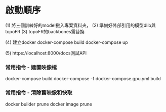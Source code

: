 # 啟動順序
(1) 將三個訓練好的model搬入專案資料夾，
(2) 準備好外部引用的模型dlib與topoFR
(3) topoFR的backbones需替換

(4) 建立docker
docker-compose build
docker-compose up

(5) https://localhost:8000/docs測試API

### 常用指令 - 建置映像檔
docker-compose build
docker-compose -f docker-compose.gpu.yml build

### 常用指令 - 清除舊映像和快取
docker builder prune
docker image prune